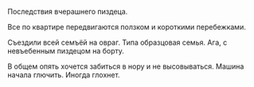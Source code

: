 Последствия вчерашнего пиздеца.

Все по квартире передвигаются ползком и короткими перебежками.

Съездили всей семъёй на овраг. Типа образцовая семья. Ага, с невъебенным пиздецом на борту.

В общем опять хочется забиться в нору и не высовываться. Машина начала глючить. Иногда глохнет.